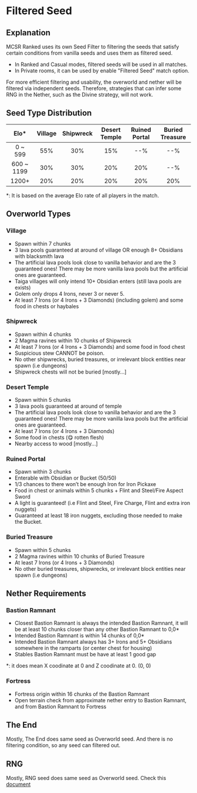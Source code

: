# Filtered Seed

## Explanation
MCSR Ranked uses its own Seed Filter to filtering the seeds that satisfy certain conditions from  vanilla seeds and uses them as filtered seed.
- In Ranked and Casual modes, filtered seeds will be used in all matches.
- In Private rooms, it can be used by enable "Filtered Seed" match option.

For more efficient filtering and usability, the overworld and nether will be filtered via independent seeds. Therefore, strategies that can infer some RNG in the Nether, such as the Divine strategy, will not work.

## Seed Type Distribution
| Elo*       | Village | Shipwreck | Desert Temple | Ruined Portal | Buried Treasure |
| :--------: | :-----: | :-------: | :-----------: | :-----------: | :-------------: |
| 0 ~ 599    | 55% | 30% | 15% | --% | --% |
| 600 ~ 1199 | 30% | 30% | 20% | 20% | --% |
| 1200+      | 20% | 20% | 20% | 20% | 20% |

*: It is based on the average Elo rate of all players in the match.

## Overworld Types

### Village
- Spawn within 7 chunks
- 3 lava pools guaranteed at around of village OR enough 8+ Obsidians with blacksmith lava
- The artificial lava pools look close to vanilla behavior and are the 3 guaranteed ones! There may be more vanilla lava pools but the artificial ones are guaranteed.
- Taiga villages will only intend 10+ Obsidian enters (still lava pools are exists)
- Golem only drops 4 Irons, never 3 or never 5.
- At least 7 Irons (or 4 Irons + 3 Diamonds) (including golem) and some food in chests or haybales

### Shipwreck
- Spawn within 4 chunks
- 2 Magma ravines within 10 chunks of Shipwreck
- At least 7 Irons (or 4 Irons + 3 Diamonds) and some food in food chest
- Suspicious stew CANNOT be poison.
- No other shipwrecks, buried treasures, or irrelevant block entities near spawn (i.e dungeons)
- Shipwreck chests will not be buried [mostly...]

### Desert Temple
- Spawn within 5 chunks
- 3 lava pools guaranteed at around of temple
- The artificial lava pools look close to vanilla behavior and are the 3 guaranteed ones! There may be more vanilla lava pools but the artificial ones are guaranteed.
- At least 7 Irons (or 4 Irons + 3 Diamonds)
- Some food in chests (😋 rotten flesh)
- Nearby access to wood [mostly...]


### Ruined Portal
- Spawn within 3 chunks
- Enterable with Obsidian or Bucket (50/50)
- 1/3 chances to there won’t be enough Iron for Iron Pickaxe
- Food in chest or animals within 5 chunks + Flint and Steel/Fire Aspect Sword
- A light is guaranteed! (i.e Flint and Steel, Fire Charge, Flint and extra iron nuggets)
- Guaranteed at least 18 iron nuggets, excluding those needed to make the Bucket.

### Buried Treasure
- Spawn within 5 chunks
- 2 Magma ravines within 10 chunks of Buried Treasure
- At least 7 Irons (or 4 Irons + 3 Diamonds)
- No other buried treasures, shipwrecks, or irrelevant block entities near spawn (i.e dungeons)

## Nether Requirements

### Bastion Ramnant
- Closest Bastion Ramnant is always the intended Bastion Ramnant, it will be at least 10 chunks closer than any other Bastion Ramnant to 0,0*
- Intended Bastion Ramnant is within 14 chunks of 0,0*
- Intended Bastion Ramnant always has 3+ Irons and 5+ Obsidians somewhere in the ramparts (or center chest for housing)
- Stables Bastion Ramnant must be have at least 1 good gap

*: it does mean X coodinate at 0 and Z coodinate at 0. (0, 0)

### Fortress
- Fortress origin within 16 chunks of the Bastion Ramnant
- Open terrain check from approximate nether entry to Bastion Ramnant, and from Bastion Ramnant to Fortress

## The End
Mostly, The End does same seed as Overworld seed. And there is no filtering condition, so any seed can filtered out.

## RNG
Mostly, RNG seed does same seed as Overworld seed. Check this [document](./rng)